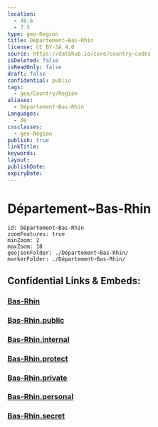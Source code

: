 ```yaml
---
location:
  - 48.6
  - 7.5
type: geo-Region
title: Département~Bas-Rhin
license: CC BY-SA 4.0
source: https://datahub.io/core/country-codes
isDeleted: false
isReadOnly: false
draft: false
confidential: public
tags:
  - geo/Country/Region
aliases:
  - Département~Bas-Rhin
Languages:
  - de
cssclasses:
  - geo-Region
publish: true
linkTitle:
keywords:
layout:
publishDate:
expiryDate:
---
```


# Département~Bas-Rhin

```leaflet
id: Département~Bas-Rhin
zoomFeatures: true 
minZoom: 2 
maxZoom: 18
geojsonFolder: ./Département~Bas-Rhin/
markerFolder: ./Département~Bas-Rhin/
```


## Confidential Links & Embeds: 

### [Bas-Rhin](/_Standards/Earth/Continent/Europe/Europe~West/France/regions~France/Grand_Est/departments~Grand_Est/Bas-Rhin.md) 

### [Bas-Rhin.public](/_public/Earth/Continent/Europe/Europe~West/France/regions~France/Grand_Est/departments~Grand_Est/Bas-Rhin.public.md) 

### [Bas-Rhin.internal](/_internal/Earth/Continent/Europe/Europe~West/France/regions~France/Grand_Est/departments~Grand_Est/Bas-Rhin.internal.md) 

### [Bas-Rhin.protect](/_protect/Earth/Continent/Europe/Europe~West/France/regions~France/Grand_Est/departments~Grand_Est/Bas-Rhin.protect.md) 

### [Bas-Rhin.private](/_private/Earth/Continent/Europe/Europe~West/France/regions~France/Grand_Est/departments~Grand_Est/Bas-Rhin.private.md) 

### [Bas-Rhin.personal](/_personal/Earth/Continent/Europe/Europe~West/France/regions~France/Grand_Est/departments~Grand_Est/Bas-Rhin.personal.md) 

### [Bas-Rhin.secret](/_secret/Earth/Continent/Europe/Europe~West/France/regions~France/Grand_Est/departments~Grand_Est/Bas-Rhin.secret.md)

